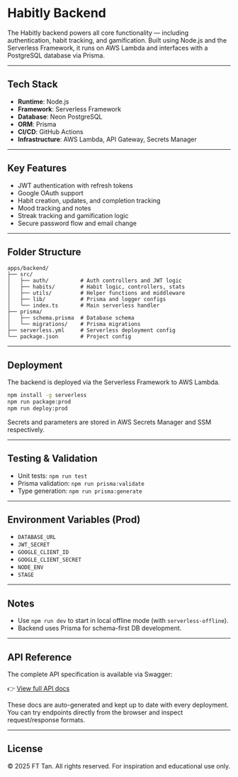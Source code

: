 # Habitly Backend

The Habitly backend powers all core functionality — including authentication, habit tracking, and gamification. Built using Node.js and the Serverless Framework, it runs on AWS Lambda and interfaces with a PostgreSQL database via Prisma.

---

## Tech Stack

- **Runtime**: Node.js
- **Framework**: Serverless Framework
- **Database**: Neon PostgreSQL
- **ORM**: Prisma
- **CI/CD**: GitHub Actions
- **Infrastructure**: AWS Lambda, API Gateway, Secrets Manager

---

## Key Features

- JWT authentication with refresh tokens
- Google OAuth support
- Habit creation, updates, and completion tracking
- Mood tracking and notes
- Streak tracking and gamification logic
- Secure password flow and email change

---

## Folder Structure

```
apps/backend/
├── src/
│   ├── auth/          # Auth controllers and JWT logic
│   ├── habits/        # Habit logic, controllers, stats
│   ├── utils/         # Helper functions and middleware
│   ├── lib/           # Prisma and logger configs
│   └── index.ts       # Main serverless handler
├── prisma/
│   ├── schema.prisma  # Database schema
│   └── migrations/    # Prisma migrations
├── serverless.yml     # Serverless deployment config
└── package.json       # Project config
```

---

## Deployment

The backend is deployed via the Serverless Framework to AWS Lambda.

```bash
npm install -g serverless
npm run package:prod
npm run deploy:prod
```

Secrets and parameters are stored in AWS Secrets Manager and SSM respectively.

---

## Testing & Validation

- Unit tests: `npm run test`
- Prisma validation: `npm run prisma:validate`
- Type generation: `npm run prisma:generate`

---

## Environment Variables (Prod)

- `DATABASE_URL`
- `JWT_SECRET`
- `GOOGLE_CLIENT_ID`
- `GOOGLE_CLIENT_SECRET`
- `NODE_ENV`
- `STAGE`

---

## Notes

- Use `npm run dev` to start in local offline mode (with `serverless-offline`).
- Backend uses Prisma for schema-first DB development.

---

## API Reference

The complete API specification is available via Swagger:

👉 [View full API docs](https://api.myhabitly.com/docs)

These docs are auto-generated and kept up to date with every deployment. You can try endpoints directly from the browser and inspect request/response formats.

---

## License

© 2025 FT Tan. All rights reserved. For inspiration and educational use only.